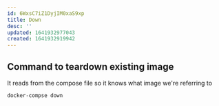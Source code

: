 ```yaml
---
id: 6WxsC7iZ1DyjIM0xaS9xp
title: Down
desc: ''
updated: 1641932977043
created: 1641932919942
---
```


## Command to teardown existing image

It reads from the compose file so it knows what image we're referring to

```bash
docker-compse down
```
